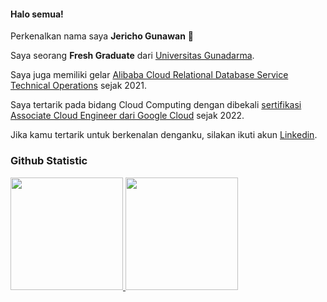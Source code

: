 #### Halo semua! 

Perkenalkan nama saya **Jericho Gunawan** 👋  

Saya seorang **Fresh Graduate** dari [Universitas Gunadarma](https://gunadarma.ac.id/).  

Saya juga memiliki gelar [Alibaba Cloud Relational Database Service Technical Operations](https://edu.alibabacloud.com/clouder/Certificate/search?type=1&num=ACLC58210200045022&accounttraceid=981b2f48ff85486e9b04d7262ca62535lrhn) sejak 2021.  

Saya tertarik pada bidang Cloud Computing dengan dibekali [sertifikasi Associate Cloud Engineer dari Google Cloud](https://www.credential.net/f02f8ea0-fef2-4429-99e9-ac59377c9070) sejak 2022.  

Jika kamu tertarik untuk berkenalan denganku, silakan ikuti akun [Linkedin](https://www.linkedin.com/in/jericho-gunawan/). 

### Github Statistic
<p align="left">
<a href="https://github.com/JerichoG">
  <img height="180em" src="https://github-readme-stats-eight-theta.vercel.app/api?username=JerichoG&show_icons=true&theme=algolia&include_all_commits=true&count_private=true"/>
  <img height="180em" src="https://github-readme-stats-eight-theta.vercel.app/api/top-langs/?username=JerichoG&layout=compact&langs_count=8&theme=algolia"/>
</a>
</p>

<!--
**JerichoG/JerichoG** is a ✨ _special_ ✨ repository because its `README.md` (this file) appears on your GitHub profile.

Here are some ideas to get you started:

- 🔭 I’m currently working on ...
- 🌱 I’m currently learning ...
- 👯 I’m looking to collaborate on ...
- 🤔 I’m looking for help with ...
- 💬 Ask me about ...
- 📫 How to reach me: ...
- 😄 Pronouns: ...
- ⚡ Fun fact: ...
-->
